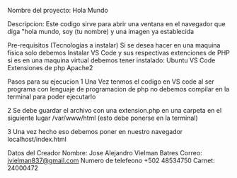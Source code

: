Nombre del proyecto: Hola Mundo

Descripcion: Este codigo sirve para abrir una ventana en el navegador que diga "hola mundo, soy (tu nombre)
y una imagen ya establecida

Pre-requisitos (Tecnologias a instalar) Si se desea hacer en una maquina fisica solo debemos Instalar VS Code y sus respectivas extenciones de PHP si es en una maquina virtual debemos tener instalado:
Ubuntu
VS Code
Extensiones de php
Apache2

Pasos para su ejecucion 
1 Una Vez tenmos el codigo en VS code al ser programa con lenguaje de programacion de php no debemos compilar en la terminal para poder ejecutarlo 

2 Se debe guardar el archivo con una extension.php en una carpeta en el siguiente lugar /var/www/html (esto debe ponerse en la terminal)

3 Una vez hecho eso debemos poner en nuestro navegador localhost/index.html

Datos del Creador 
Nombre: Jose Alejandro Vielman Batres 
Correo: jvielman837@gmail.com 
Numero de telefeono +502 48534750 
Carnet: 24000472 
